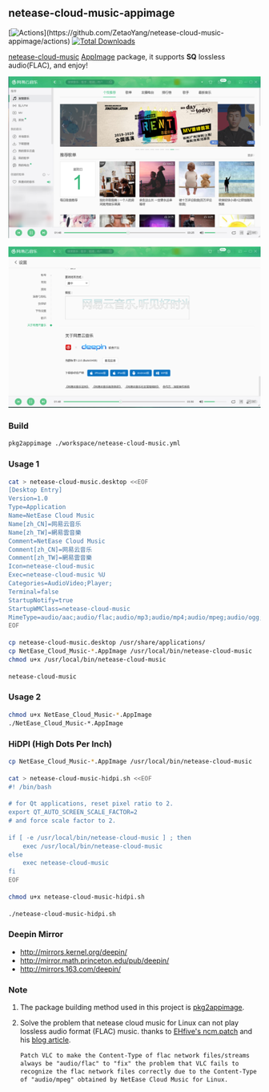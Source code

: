 ## netease-cloud-music-appimage
[![Actions](https://img.shields.io/github/workflow/status/ZetaoYang/netease-cloud-music-appimage/netease-cloud-music%20Appimage%20Build(x86_64)?label=Actions)](https://github.com/ZetaoYang/netease-cloud-music-appimage/actions)
[![Total Downloads](https://img.shields.io/github/downloads/ZetaoYang/netease-cloud-music-appimage/total.svg?style=flat-square)](https://github.com/ZetaoYang/netease-cloud-music-appimage/releases)

[netease-cloud-music](http://music.163.com) [AppImage](https://github.com/AppImage/AppImageKit) package, it supports **SQ** lossless audio(FLAC), and enjoy!

![interface](https://raw.githubusercontent.com/ZetaoYang/netease-cloud-music-appimage/master/images/interface.png)

![about](https://raw.githubusercontent.com/ZetaoYang/netease-cloud-music-appimage/master/images/about.png)

### Build

```bash
pkg2appimage ./workspace/netease-cloud-music.yml
```

### Usage  1

```bash
cat > netease-cloud-music.desktop <<EOF
[Desktop Entry]
Version=1.0
Type=Application
Name=NetEase Cloud Music
Name[zh_CN]=网易云音乐
Name[zh_TW]=網易雲音樂
Comment=NetEase Cloud Music
Comment[zh_CN]=网易云音乐
Comment[zh_TW]=網易雲音樂
Icon=netease-cloud-music
Exec=netease-cloud-music %U
Categories=AudioVideo;Player;
Terminal=false
StartupNotify=true
StartupWMClass=netease-cloud-music
MimeType=audio/aac;audio/flac;audio/mp3;audio/mp4;audio/mpeg;audio/ogg;audio/x-ape;audio/x-flac;audio/x-mp3;audio/x-mpeg;audio/x-ms-wma;audio/x-vorbis;audio/x-vorbis+ogg;audio/x-wav;
EOF

cp netease-cloud-music.desktop /usr/share/applications/
cp NetEase_Cloud_Music-*.AppImage /usr/local/bin/netease-cloud-music
chmod u+x /usr/local/bin/netease-cloud-music

netease-cloud-music
```

### Usage 2

```bash
chmod u+x NetEase_Cloud_Music-*.AppImage
./NetEase_Cloud_Music-*.AppImage
```

### HiDPI (High Dots Per Inch)
```bash
cp NetEase_Cloud_Music-*.AppImage /usr/local/bin/netease-cloud-music

cat > netease-cloud-music-hidpi.sh <<EOF
#! /bin/bash

# for Qt applications, reset pixel ratio to 2.
export QT_AUTO_SCREEN_SCALE_FACTOR=2
# and force scale factor to 2.

if [ -e /usr/local/bin/netease-cloud-music ] ; then
	exec /usr/local/bin/netease-cloud-music
else
	exec netease-cloud-music
fi
EOF

chmod u+x netease-cloud-music-hidpi.sh

./netease-cloud-music-hidpi.sh
```

### Deepin Mirror

- http://mirrors.kernel.org/deepin/
- http://mirror.math.princeton.edu/pub/deepin/
- http://mirrors.163.com/deepin/

### Note

1. The package building method used in this project is [pkg2appimage](https://github.com/AppImage/pkg2appimage).

2. Solve the problem that netease cloud music for Linux can not play lossless audio format (FLAC) music. thanks to [EHfive's ncm.patch](https://gist.github.com/EHfive/bfc6098feb99a02bf59192618107d2ef#file-ncm-patch) and his [blog article](https://blog.eh5.me/fix-ncm-flac-playing/).

   ```
   Patch VLC to make the Content-Type of flac network files/streams always be "audio/flac" to "fix" the problem that VLC fails to recognize the flac network files correctly due to the Content-Type of "audio/mpeg" obtained by NetEase Cloud Music for Linux. 
   ```

   

